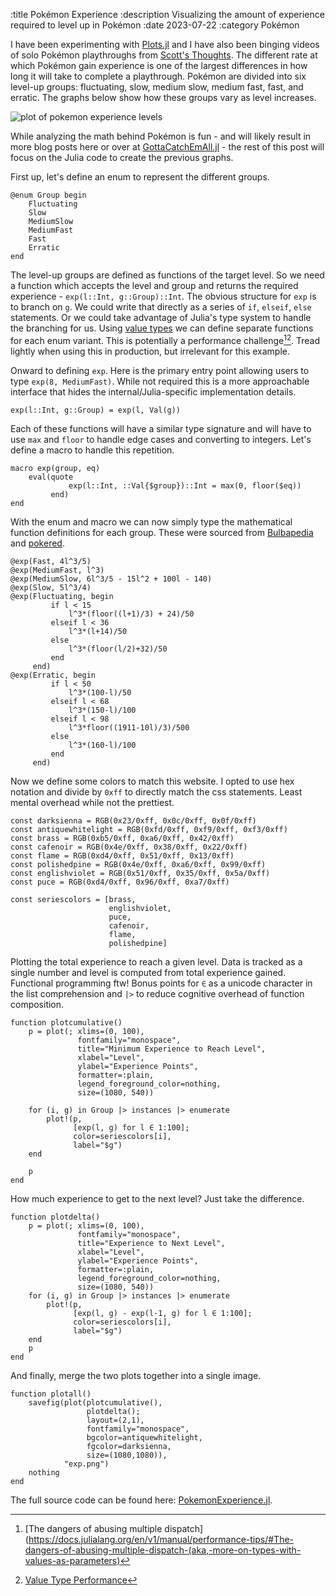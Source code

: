 :title Pokémon Experience
:description Visualizing the amount of experience required to level up in Pokémon
:date 2023-07-22
:category Pokémon

I have been experimenting with [Plots.jl](https://docs.juliaplots.org/stable/) and I have also been binging videos of solo Pokémon playthroughs from [Scott's Thoughts](https://www.youtube.com/@ScottsThoughtsPokemon). The different rate at which Pokémon gain experience is one of the largest differences in how long it will take to complete a playthrough. Pokémon are divided into six level-up groups: fluctuating, slow, medium slow, medium fast, fast, and erratic. The graphs below show how these groups vary as level increases.

<img style="display: inline-block" class="aligncenter" alt="plot of pokemon experience levels" src="exp.png" />

While analyzing the math behind Pokémon is fun - and will likely result in more blog posts here or over at [GottaCatchEmAll.jl](https://gottacatchemalljl.com) - the rest of this post will focus on the Julia code to create the previous graphs.

First up, let's define an enum to represent the different groups.
```
@enum Group begin
    Fluctuating
    Slow
    MediumSlow
    MediumFast
    Fast
    Erratic
end
```

The level-up groups are defined as functions of the target level. So we need a function which accepts the level and group and returns the required experience - `exp(l::Int, g::Group)::Int`. The obvious structure for `exp` is to branch on `g`. We could write that directly as a series of `if`, `elseif`, `else` statements. Or we could take advantage of Julia's type system to handle the branching for us. Using [value types](https://docs.julialang.org/en/v1/manual/types/#%22Value-types%22) we can define separate functions for each enum variant. This is potentially a performance challenge[^1][^2]. Tread lightly when using this in production, but irrelevant for this example.

Onward to defining `exp`. Here is the primary entry point allowing users to type `exp(8, MediumFast)`. While not required this is a more approachable interface that hides the internal/Julia-specific implementation details.

[^1]: [The dangers of abusing multiple dispatch](https://docs.julialang.org/en/v1/manual/performance-tips/#The-dangers-of-abusing-multiple-dispatch-(aka,-more-on-types-with-values-as-parameters)
[^2]: [Value Type Performance](https://docs.julialang.org/en/v1/manual/performance-tips/#man-performance-value-type)

```
exp(l::Int, g::Group) = exp(l, Val(g))
```

Each of these functions will have a similar type signature and will have to use `max` and `floor` to handle edge cases and converting to integers. Let's define a macro to handle this repetition.

```
macro exp(group, eq)
    eval(quote
             exp(l::Int, ::Val{$group})::Int = max(0, floor($eq))
         end)
end
```

With the enum and macro we can now simply type the mathematical function definitions for each group. These were sourced from [Bulbapedia](https://bulbapedia.bulbagarden.net/wiki/Experience) and [pokered](https://github.com/pret/pokered/blob/master/data/growth_rates.asm).


```
@exp(Fast, 4l^3/5)
@exp(MediumFast, l^3)
@exp(MediumSlow, 6l^3/5 - 15l^2 + 100l - 140)
@exp(Slow, 5l^3/4)
@exp(Fluctuating, begin
         if l < 15
             l^3*(floor((l+1)/3) + 24)/50
         elseif l < 36
             l^3*(l+14)/50
         else
             l^3*(floor(l/2)+32)/50
         end
     end)
@exp(Erratic, begin
         if l < 50
             l^3*(100-l)/50
         elseif l < 68
             l^3*(150-l)/100
         elseif l < 98
             l^3*floor((1911-10l)/3)/500
         else
             l^3*(160-l)/100
         end
     end)
```

Now we define some colors to match this website. I opted to use hex notation and divide by `0xff` to directly match the css statements. Least mental overhead while not the prettiest.

```
const darksienna = RGB(0x23/0xff, 0x0c/0xff, 0x0f/0xff)
const antiquewhitelight = RGB(0xfd/0xff, 0xf9/0xff, 0xf3/0xff)
const brass = RGB(0xb5/0xff, 0xa6/0xff, 0x42/0xff)
const cafenoir = RGB(0x4e/0xff, 0x38/0xff, 0x22/0xff)
const flame = RGB(0xd4/0xff, 0x51/0xff, 0x13/0xff)
const polishedpine = RGB(0x4e/0xff, 0xa6/0xff, 0x99/0xff)
const englishviolet = RGB(0x51/0xff, 0x35/0xff, 0x5a/0xff)
const puce = RGB(0xd4/0xff, 0x96/0xff, 0xa7/0xff)

const seriescolors = [brass,
                      englishviolet,
                      puce,
                      cafenoir,
                      flame,
                      polishedpine]
```

Plotting the total experience to reach a given level. Data is tracked as a single number and level is computed from total experience gained. Functional programming ftw! Bonus points for `∈` as a unicode character in the list comprehension and `|>` to reduce cognitive overhead of function composition.

```
function plotcumulative()
    p = plot(; xlims=(0, 100),
               fontfamily="monospace",
               title="Minimum Experience to Reach Level",
               xlabel="Level",
               ylabel="Experience Points",
               formatter=:plain,
               legend_foreground_color=nothing,
               size=(1080, 540))

    for (i, g) in Group |> instances |> enumerate
        plot!(p,
              [exp(l, g) for l ∈ 1:100];
              color=seriescolors[i],
              label="$g")
    end

    p
end
```

How much experience to get to the next level? Just take the difference.
```
function plotdelta()
    p = plot(; xlims=(0, 100),
               fontfamily="monospace",
               title="Experience to Next Level",
               xlabel="Level",
               ylabel="Experience Points",
               formatter=:plain,
               legend_foreground_color=nothing,
               size=(1080, 540))
    for (i, g) in Group |> instances |> enumerate
        plot!(p,
              [exp(l, g) - exp(l-1, g) for l ∈ 1:100];
              color=seriescolors[i],
              label="$g")
    end
    p
end
```

And finally, merge the two plots together into a single image.

```
function plotall()
    savefig(plot(plotcumulative(),
                 plotdelta();
                 layout=(2,1),
                 fontfamily="monospace",
                 bgcolor=antiquewhitelight,
                 fgcolor=darksienna,
                 size=(1080,1080)),
            "exp.png")
    nothing
end
```

The full source code can be found here: [PokemonExperience.jl](PokemonExperience.jl).
